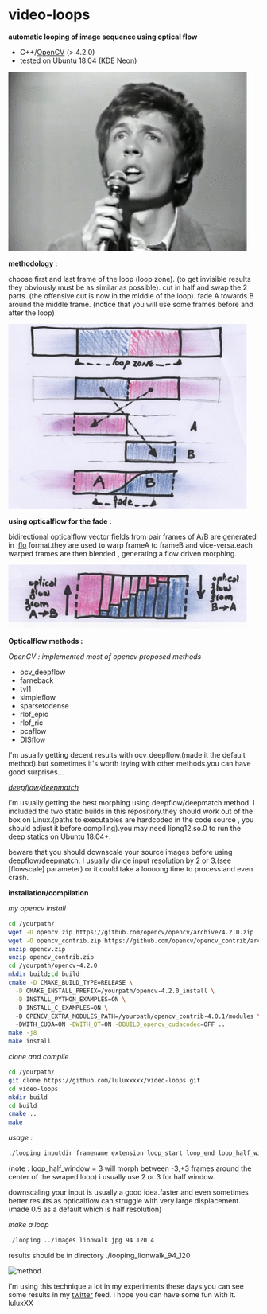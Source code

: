 # video-loops

**automatic looping of image sequence using optical flow**

 - C++/[OpenCV] (> 4.2.0)
 - tested on Ubuntu 18.04 (KDE Neon)
 
![method](./readme_files/ScottWalker.gif)

**methodology :**

choose first and last frame of the loop (loop zone).
(to get invisible results they obviously must be as similar as possible).
cut in half and swap the 2 parts.
(the offensive cut is now in the middle of the loop).
fade A towards B around the middle frame.
(notice that you will use some frames before and after the loop)

![method](./readme_files/loops_method1s.jpg)

**using opticalflow for the fade :** 

bidirectional opticalflow vector fields from pair frames of A/B are generated in .[flo] format.they are used to warp frameA to frameB and vice-versa.each warped frames are then blended , generating a flow driven morphing.

![method](./readme_files/loops_method2s.jpg)

**Opticalflow methods :**

*OpenCV : implemented most of opencv proposed methods*
 -    ocv_deepflow
 -    farneback
 -    tvl1
 -    simpleflow
 -    sparsetodense
 -    rlof_epic
 -    rlof_ric
 -    pcaflow
 -    DISflow
 
I'm usually getting decent results with ocv_deepflow.(made it the default method).but sometimes it's worth trying with other methods.you can have good surprises...

*[deepflow]/[deepmatch]*

i'm usually getting the best morphing using deepflow/deepmatch method. I included the two static builds in this repository.they should work out of the box on Linux.(paths to executables are hardcoded in the code source , you should adjust it before compiling).you may need lipng12.so.0 to run the deep statics on Ubuntu 18.04+.

beware that you should downscale your source images before using deepflow/deepmatch. I usually divide input resolution by 2 or 3.(see [flowscale] parameter) or it could take a loooong time to process and even crash.
 
**installation/compilation**

*my opencv install*

```sh
cd /yourpath/
wget -O opencv.zip https://github.com/opencv/opencv/archive/4.2.0.zip
wget -O opencv_contrib.zip https://github.com/opencv/opencv_contrib/archive/4.2.0.zip
unzip opencv.zip
unzip opencv_contrib.zip
cd /yourpath/opencv-4.2.0
mkdir build;cd build
cmake -D CMAKE_BUILD_TYPE=RELEASE \
  -D CMAKE_INSTALL_PREFIX=/yourpath/opencv-4.2.0_install \
  -D INSTALL_PYTHON_EXAMPLES=ON \ 
  -D INSTALL_C_EXAMPLES=ON \ 
  -D OPENCV_EXTRA_MODULES_PATH=/yourpath/opencv_contrib-4.0.1/modules \ 
  -DWITH_CUDA=ON -DWITH_QT=ON -DBUILD_opencv_cudacodec=OFF ..
make -j8
make install
```

*clone and compile*

```sh
cd /yourpath/
git clone https://github.com/luluxxxxx/video-loops.git
cd video-loops
mkdir build
cd build
cmake ..
make
```
*usage :*

```sh
./looping inputdir framename extension loop_start loop_end loop_half_window
```

(note : loop_half_window = 3 will morph between -3,+3 frames around the center of the swaped loop)
i usually use 2 or 3 for half window.

downscaling your input is usually a good idea.faster and even sometimes better results as opticalflow can struggle with very large displacement.(made 0.5 as a default which is half resolution)

*make a loop*

```sh
./looping ../images lionwalk jpg 94 120 4
```

results should be in directory ./looping_lionwalk_94_120

![method](./readme_files/lionwalk_looped.gif)

i'm using this technique a lot in my experiments these days.you can see some results in my [twitter] feed.
i hope you can have some fun with it.
luluxXX

[flo]: <http://vision.middlebury.edu/flow/code/flow-code/>
[OpenCV]: <https://docs.opencv.org/4.2.0/d4/dee/tutorial_optical_flow.html>
[deepflow]: <https://thoth.inrialpes.fr/src/deepflow/>
[deepmatch]: <https://thoth.inrialpes.fr/src/deepmatching/>
[twitter]: <https://twitter.com/luluixixix/status/1244663700482637835>
